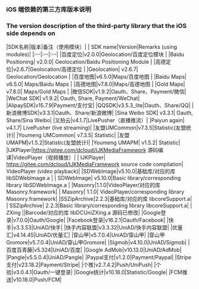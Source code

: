### iOS 端依赖的第三方库版本说明
### The version description of the third-party library that the iOS side depends on

|SDK名称|版本|备注（使用模块）|
| SDK name|Version|Remarks (using modules)|
|:--|:--|:--|
|百度定位|v2.0.0|Geolocation/百度定位模块 |
|Baidu Positioning| v2.0.0| Geolocation/Baidu Positioning Module |
|高德定位|v2.6.7|Geolocation/高德定位 |
|Geolocation| v2.6.7| Geolocation/Geolocation |
|百度地图|v6.5.0|Maps/百度地图 |
|Baidu Maps| v6.5.0| Maps/Baidu Maps |
|高德地图|v7.8.0|Maps/高德地图 |
|Gold Maps| v7.8.0| Maps/Gold Maps |
|微信SDK|v1.9.2|Oauth、Share、Payment/微信|
|WeChat SDK| v1.9.2| Oauth, Share, Payment/WeChat|
|AlipaySDK|v15.7.9|Payment/支付宝|
|QQSDK|v3.5.3_lite|Oauth、Share/QQ|
|新浪微博SDK|v3.3.1|Oauth、Share/新浪微博|
|Sina Weibo SDK| v3.3.1| Oauth, Share/Sina Weibo|
|又拍云|v4.1.7|LivePusher（直播推流）|
|Paiyun again| v4.1.7| LivePusher (live streaming)|
|友盟UMCommon|v7.3.5|Statistic(友盟统计)|
|Youmeng UMCommon| v7.3.5| Statistic|
|友盟UMAPM|v1.5.2|Statistic(友盟统计)|
|Youmeng UMAPM| v1.5.2| Statistic|
|IJKPlayer|https://gitee.com/dcloud/IJKMediaFramework 源码编译|VideoPlayer（视频播放）|
| IJKPlayer| https://gitee.com/dcloud/IJKMediaFramework source code compilation| VideoPlayer (video playback)|
|SDWebImage|v5.10.0|基础库/对应的库 libSDWebImage.a |
| SDWebImage| v5.10.0|Basic library/corresponding library libSDWebImage.a |
|Masonry|1.1.0|VideoPlayer/对应的库 Masonry.framework|
| Masonry| 1.1.0| VideoPlayer/corresponding library Masonry.framework|
|SSZipArchive|2.2.3|基础库/对应的库 libcoreSupport.a|
| SSZipArchive| 2.2.3|Basic library/corresponding library libcoreSupport.a|
| ZXing ||Barcode/对应的库 libDCUniZXing.a 源码已修改|
|Google登录|v7.0.0|Oauth/Google|
|Facebook登录|v16.2.1|Oauth/Facebook|
|快手|v3.3.53|UniAD/快手|
|快手内容联盟|v3.3.32|UniAD/快手内容联盟|
|优量汇|v4.14.45|UniAD/优量汇|
|穿山甲|v5.7.0.4|UniAD/穿山甲|
|穿山甲Gromore|v5.7.0.4|UniAD/穿山甲Gromore|
|Sigmob|v4.10.0|UniAD/Sigmob|
|百度百青藤|v5.324|UniAD/百度|
|Google AdMob|v10.13.0|UniAD/AdMob|
|Pangle|v5.5.0.4|UniAD/Pangle|
|Paypal支付|v1.2.0|Payment/Paypal|
|Stripe支付|v23.18.2|Payment/Stripe|
|个推|v2.7.4.2|Push/UniPush|
|个验|v3.0.4.1|Oauth/一键登录|
|Google统计|v10.18.0|Statistic/Google|
|FCM推送|v10.18.0|Push/FCM|
